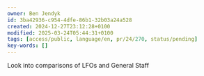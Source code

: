 ```yaml
---
owner: Ben Jendyk
id: 3ba42936-c954-4dfe-86b1-32b03a24a528
created: 2024-12-27T23:12:28+0100
modified: 2025-03-24T05:44:31+0100
tags: [access/public, language/en, pr/24/270, status/pending]
key-words: []
---
```


Look into comparisons of LFOs and General Staff